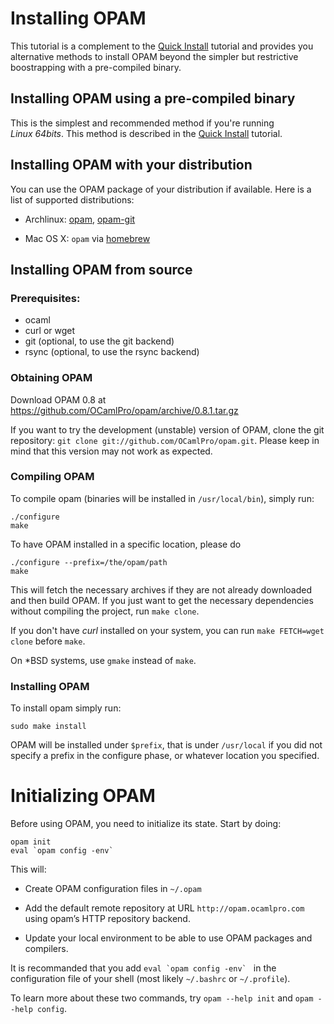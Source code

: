 # Installing OPAM

This tutorial is a complement to the [Quick Install](Quick_Install.html)
tutorial and provides you alternative methods to install OPAM beyond the
simpler but restrictive boostrapping with a pre-compiled binary.

## Installing OPAM using a pre-compiled binary

This is the simplest and recommended method if you're running *Linux 64bits*.
This method is described in the [Quick Install](Quick_Install.html) tutorial.

## Installing OPAM with your distribution

You can use the OPAM package of your distribution if
available. Here is a list of supported distributions:

* Archlinux: [opam](http://aur.archlinux.org/packages.php?ID=62127),
  [opam-git](http://aur.archlinux.org/packages.php?ID=62387)

* Mac OS X: `opam` via [homebrew](http://mxcl.github.com/homebrew/)

## Installing OPAM from source

### Prerequisites:

* ocaml
* curl or wget
* git (optional, to use the git backend)
* rsync (optional, to use the rsync backend)

### Obtaining OPAM

Download OPAM 0.8 at <https://github.com/OCamlPro/opam/archive/0.8.1.tar.gz>

If you want to try the development (unstable) version of OPAM, clone
 the git repository: `git clone
 git://github.com/OCamlPro/opam.git`. Please keep in mind that this
 version may not work as expected.

### Compiling OPAM

To compile opam (binaries will be installed in `/usr/local/bin`),
simply run:

```
./configure
make
```

To have OPAM installed in a specific location, please do

```
./configure --prefix=/the/opam/path
make
```

This will fetch the necessary archives if they are not already
downloaded and then build OPAM. If you just want to get the necessary
dependencies without compiling the project, run `make clone`.

If you don't have *curl* installed on your system, you can run `make
FETCH=wget clone` before `make`.

On *BSD systems, use `gmake` instead of `make`.

### Installing OPAM

To install opam simply run:

```
sudo make install
```

OPAM will be installed under `$prefix`, that is under `/usr/local` if
you did not specify a prefix in the configure phase, or whatever
location you specified.

# Initializing OPAM

Before using OPAM, you need to initialize its state. Start by doing:

```
opam init
eval `opam config -env`
```

This will:

* Create OPAM configuration files in `~/.opam`

* Add the default remote repository at URL `http://opam.ocamlpro.com`
  using opam’s HTTP repository backend.

* Update your local environment to be able to use OPAM packages and compilers.

It is recommanded that you add ``eval `opam config -env` `` in the
configuration file of your shell (most likely `~/.bashrc` or
`~/.profile`).

To learn more about these two commands, try `opam --help init` and
`opam --help config`.